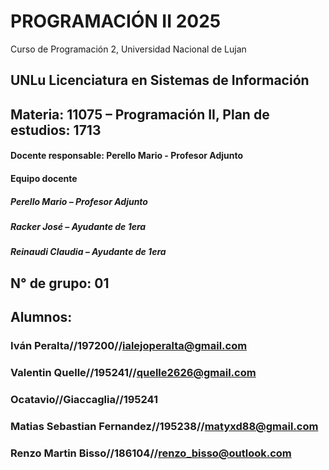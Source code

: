 # PROGRAMACIÓN II 2025
Curso de Programación 2, Universidad Nacional de Lujan
## UNLu Licenciatura en Sistemas de Información
## Materia: 11075 – Programación II, Plan de estudios: 1713
#### Docente responsable: Perello Mario - Profesor Adjunto
#### Equipo docente
##### Perello Mario – Profesor Adjunto
##### Racker José – Ayudante de 1era
##### Reinaudi Claudia – Ayudante de 1era
## N° de grupo: 01
## Alumnos:
### Iván Peralta//197200//ialejoperalta@gmail.com 
### Valentin Quelle//195241//quelle2626@gmail.com
### Ocatavio//Giaccaglia//195241
### Matias Sebastian Fernandez//195238//matyxd88@gmail.com
### Renzo Martin Bisso//186104//renzo_bisso@outlook.com


